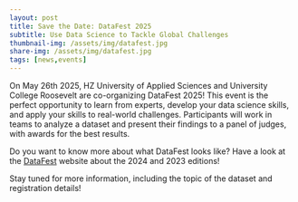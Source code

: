 ```yaml
---
layout: post
title: Save the Date: DataFest 2025
subtitle: Use Data Science to Tackle Global Challenges
thumbnail-img: /assets/img/datafest.jpg
share-img: /assets/img/datafest.jpg
tags: [news,events]
---
```


On May 26th 2025, HZ University of Applied Sciences and University College Roosevelt are co-organizing DataFest 2025!
This event is the perfect opportunity to learn from experts, develop your data science skills, and apply your skills to real-world challenges.
Participants will work in teams to analyze a dataset and present their findings to a panel of judges, with awards for the best results.

Do you want to know more about what DataFest looks like?
Have a look at the [DataFest](https://jrczdatafest.com/) website about the 2024 and 2023 editions!

Stay tuned for more information, including the topic of the dataset and registration details!
